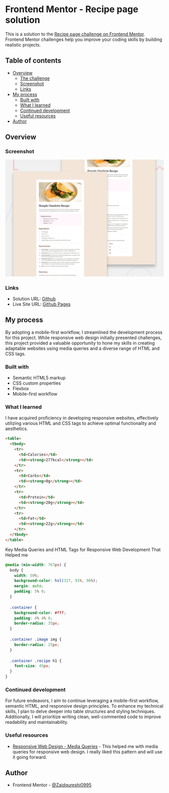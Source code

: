 # Frontend Mentor - Recipe page solution

This is a solution to the [Recipe page challenge on Frontend Mentor](https://www.frontendmentor.io/challenges/recipe-page-KiTsR8QQKm). Frontend Mentor challenges help you improve your coding skills by building realistic projects.

## Table of contents

- [Overview](#overview)
  - [The challenge](#the-challenge)
  - [Screenshot](#screenshot)
  - [Links](#links)
- [My process](#my-process)
  - [Built with](#built-with)
  - [What I learned](#what-i-learned)
  - [Continued development](#continued-development)
  - [Useful resources](#useful-resources)
- [Author](#author)

## Overview

### Screenshot

![Design preview for the Recipe page coding challenge](/assets/images/site-preview.jpg)

### Links

- Solution URL: [Github](https://github.com/Zaidqureshi0995/recipe-page)
- Live Site URL: [Github Pages](https://zaidqureshi0995.github.io/recipe-page/)

## My process

By adopting a mobile-first workflow, I streamlined the development process for this project. While responsive web design initially presented challenges, this project provided a valuable opportunity to hone my skills in creating adaptable websites using media queries and a diverse range of HTML and CSS tags.

### Built with

- Semantic HTML5 markup
- CSS custom properties
- Flexbox
- Mobile-first workflow

### What I learned

I have acquired proficiency in developing responsive websites, effectively utilizing various HTML and CSS tags to achieve optimal functionality and aesthetics.

```html
<table>
  <tbody>
    <tr>
      <td>Calories</td>
      <td><strong>277kcal</strong></td>
    </tr>
    <tr>
      <td>Carbs</td>
      <td><strong>0g</strong></td>
    </tr>
    <tr>
      <td>Protein</td>
      <td><strong>20g</strong></td>
    </tr>
    <tr>
      <td>Fat</td>
      <td><strong>22g</strong></td>
    </tr>
  </tbody>
</table>
```

Key Media Queries and HTML Tags for Responsive Web Development That Helped me

```css
@media (min-width: 767px) {
  body {
    width: 50%;
    background-color: hsl(327, 91%, 96%);
    margin: auto;
    padding: 5% 0;
  }

  .container {
    background-color: #fff;
    padding: 4% 4% 0;
    border-radius: 35px;
  }

  .container .image img {
    border-radius: 25px;
  }

  .container .recipe h1 {
    font-size: 45px;
  }
}
```

### Continued development

For future endeavors, I aim to continue leveraging a mobile-first workflow, semantic HTML, and responsive design principles. To enhance my technical skills, I plan to delve deeper into table structures and styling techniques. Additionally, I will prioritize writing clean, well-commented code to improve readability and maintainability.

### Useful resources

- [Responsive Web Design - Media Queries](https://www.w3schools.com/css/css_rwd_mediaqueries.asp) - This helped me with media queries for responsive web design. I really liked this pattern and will use it going forward.

## Author

- Frontend Mentor - [@Zaidqureshi0995](https://www.frontendmentor.io/profile/Zaidqureshi0995)
